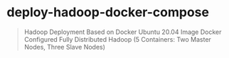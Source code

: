 # deploy-hadoop-docker-compose
> Hadoop Deployment Based on Docker Ubuntu 20.04 Image
> Docker Configured Fully Distributed Hadoop (5 Containers: Two Master Nodes, Three Slave Nodes)
